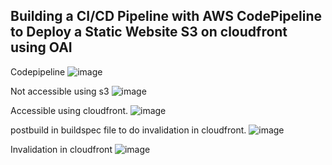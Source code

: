 
Building a CI/CD Pipeline with AWS CodePipeline to Deploy a Static Website S3 on cloudfront using OAI
--------------------------------------------------------------------------------------------------------

Codepipeline
![image](https://user-images.githubusercontent.com/59678465/169018237-9e3a6e9a-bef3-4335-a8c1-f9d7c076804a.png)

Not accessible using s3
![image](https://user-images.githubusercontent.com/59678465/169017429-ca1277c8-9fa6-481e-864b-cef235de12c0.png)

Accessible using cloudfront.
![image](https://user-images.githubusercontent.com/59678465/169017369-d4aaf2c6-5b1a-42b2-8189-8e3fe0258ab5.png)

postbuild in buildspec file to do invalidation in cloudfront.
![image](https://user-images.githubusercontent.com/59678465/169017707-6a645763-090f-4217-9b53-41793f7e0569.png)

Invalidation in cloudfront
![image](https://user-images.githubusercontent.com/59678465/169018379-36328cf5-ce4d-4396-8d79-ca9b97cc4b66.png)
